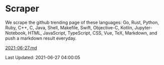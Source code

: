 # Scraper

We scrape the github trending page of these languages: Go, Rust, Python, Ruby, C++, C, Java, Shell, Makefile, Swift, Objective-C, Kotlin, Jupyter-Notebook, HTML, JavaScript, TypeScript, CSS, Vue, TeX, Markdown, and push a markdown result everyday.

[2021-06-27.md](https://github.com/yangwenmai/github-trending-backup/blob/master/2021-06-27.md)

Last Updated: 2021-06-27 04:00:05
